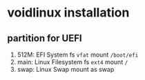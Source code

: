 # voidlinux installation

## partition for UEFI

1. 512M: EFI System fs `vfat` mount `/boot/efi`
2. main: Linux Filesystem fs `ext4` mount `/`
3. swap: Linux Swap mount as swap
